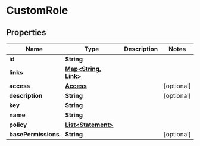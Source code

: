 

# CustomRole


## Properties

Name | Type | Description | Notes
------------ | ------------- | ------------- | -------------
**id** | **String** |  | 
**links** | [**Map&lt;String, Link&gt;**](Link.md) |  | 
**access** | [**Access**](Access.md) |  |  [optional]
**description** | **String** |  |  [optional]
**key** | **String** |  | 
**name** | **String** |  | 
**policy** | [**List&lt;Statement&gt;**](Statement.md) |  | 
**basePermissions** | **String** |  |  [optional]



